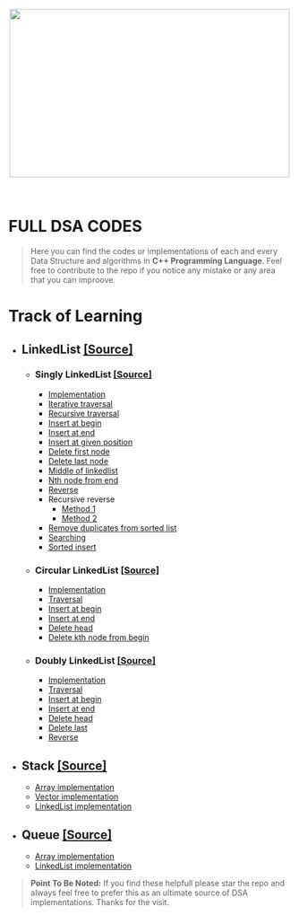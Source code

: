 <p align="center">
  <img src="https://blog-c7ff.kxcdn.com/blog/wp-content/uploads/2019/11/Banner-Blog-1A-1.jpg" height="300" width="500"/>
</p>
<br>

# FULL DSA CODES

>Here you can find the codes or implementations of each and every Data Structure and algorithms in **C++ Programming Language**. Feel free to contribute to the repo if you notice any mistake or any area that you can improove.

# Track of Learning

- ## LinkedList [[Source]](https://github.com/Subrata-Rajak/DSA/tree/master/LinkedList)

  - ### Singly LinkedList [[Source]](https://github.com/Subrata-Rajak/DSA/tree/master/LinkedList/Singly%20LinkedList)
    - [Implementation](https://github.com/Subrata-Rajak/DSA/blob/master/LinkedList/Singly%20LinkedList/Implementation.cpp)
    - [Iterative traversal](https://github.com/Subrata-Rajak/DSA/blob/master/LinkedList/Singly%20LinkedList/Iterative_Traversal.cpp)
    - [Recursive traversal](https://github.com/Subrata-Rajak/DSA/blob/master/LinkedList/Singly%20LinkedList/Recursive_Traversal.cpp)
    - [Insert at begin](https://github.com/Subrata-Rajak/DSA/blob/master/LinkedList/Singly%20LinkedList/Insert_at_begin.cpp)
    - [Insert at end](https://github.com/Subrata-Rajak/DSA/blob/master/LinkedList/Singly%20LinkedList/Insert_at_end.cpp)
    - [Insert at given position](https://github.com/Subrata-Rajak/DSA/blob/master/LinkedList/Singly%20LinkedList/Insert_at_given_position.cpp)
    - [Delete first node](https://github.com/Subrata-Rajak/DSA/blob/master/LinkedList/Singly%20LinkedList/Delete_first_node.cpp)
    - [Delete last node](https://github.com/Subrata-Rajak/DSA/blob/master/LinkedList/Singly%20LinkedList/Delete_last_node.cpp)
    - [Middle of linkedlist](https://github.com/Subrata-Rajak/DSA/blob/master/LinkedList/Singly%20LinkedList/Middle_of_linlked_list.cpp)
    - [Nth node from end](https://github.com/Subrata-Rajak/DSA/blob/master/LinkedList/Singly%20LinkedList/Nth_node_from_end.cpp)
    - [Reverse](https://github.com/Subrata-Rajak/DSA/blob/master/LinkedList/Singly%20LinkedList/Reverse.cpp)
    - Recursive reverse
      - [Method 1](https://github.com/Subrata-Rajak/DSA/blob/master/LinkedList/Singly%20LinkedList/Recursive_reverse_method1.cpp)
      - [Method 2](https://github.com/Subrata-Rajak/DSA/blob/master/LinkedList/Singly%20LinkedList/Recursive_reverse_method2.cpp)
    - [Remove duplicates from sorted list](https://github.com/Subrata-Rajak/DSA/blob/master/LinkedList/Singly%20LinkedList/Remove_duplicate_from_sorted_list.cpp)
    - [Searching](https://github.com/Subrata-Rajak/DSA/blob/master/LinkedList/Singly%20LinkedList/Seaching.cpp)
    - [Sorted insert](https://github.com/Subrata-Rajak/DSA/blob/master/LinkedList/Singly%20LinkedList/Sorted_insert.cpp)
    
  - ### Circular LinkedList [[Source]](https://github.com/Subrata-Rajak/DSA/tree/master/LinkedList/Circular%20LinkedList)
    - [Implementation](https://github.com/Subrata-Rajak/DSA/blob/master/LinkedList/Circular%20LinkedList/Implementation.cpp)
    - [Traversal](https://github.com/Subrata-Rajak/DSA/blob/master/LinkedList/Circular%20LinkedList/Traversal.cpp)
    - [Insert at begin](https://github.com/Subrata-Rajak/DSA/blob/master/LinkedList/Circular%20LinkedList/Insert_at_begin.cpp)
    - [Insert at end](https://github.com/Subrata-Rajak/DSA/blob/master/LinkedList/Circular%20LinkedList/Insert_at_end.cpp)
    - [Delete head](https://github.com/Subrata-Rajak/DSA/blob/master/LinkedList/Circular%20LinkedList/Delete_head.cpp)
    - [Delete kth node from begin](https://github.com/Subrata-Rajak/DSA/blob/master/LinkedList/Circular%20LinkedList/Delete_kth_node_from_begin.cpp)
    
  - ### Doubly LinkedList [[Source]](https://github.com/Subrata-Rajak/DSA/tree/master/LinkedList/Doubly%20LinkedList)
    - [Implementation](https://github.com/Subrata-Rajak/DSA/blob/master/LinkedList/Doubly%20LinkedList/Implementation.cpp)
    - [Traversal](https://github.com/Subrata-Rajak/DSA/blob/master/LinkedList/Doubly%20LinkedList/Traversal.cpp)
    - [Insert at begin](https://github.com/Subrata-Rajak/DSA/blob/master/LinkedList/Doubly%20LinkedList/Insert_at_begin.cpp)
    - [Insert at end](https://github.com/Subrata-Rajak/DSA/blob/master/LinkedList/Doubly%20LinkedList/Insert_at_end.cpp)
    - [Delete head](https://github.com/Subrata-Rajak/DSA/blob/master/LinkedList/Doubly%20LinkedList/Delete_head.cpp)
    - [Delete last](https://github.com/Subrata-Rajak/DSA/blob/master/LinkedList/Doubly%20LinkedList/Delete_last.cpp)
    - [Reverse](https://github.com/Subrata-Rajak/DSA/blob/master/LinkedList/Doubly%20LinkedList/Reverse.cpp)

- ## Stack [[Source]](https://github.com/Subrata-Rajak/DSA/tree/master/Stack)
  - [Array implementation](https://github.com/Subrata-Rajak/DSA/blob/master/Stack/Array_implementation.cpp)
  - [Vector implementation](https://github.com/Subrata-Rajak/DSA/blob/master/Stack/Vector_implementation.cpp)
  - [LinkedList implementation](https://github.com/Subrata-Rajak/DSA/blob/master/Stack/LinkedList_implementation.cpp)

- ## Queue [[Source]](https://github.com/Subrata-Rajak/DSA/tree/master/Queue)
  - [Array implementation](https://github.com/Subrata-Rajak/DSA/blob/master/Queue/Array_implementation.cpp)
  - [LinkedList implementation](https://github.com/Subrata-Rajak/DSA/blob/master/Queue/Linkedlist_implementation.cpp)

>**Point To Be Noted:** If you find these helpfull please star the repo and always feel free to prefer this as an ultimate source of DSA implementations.
>Thanks for the visit.
